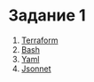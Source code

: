 # Задание 1
1. [Terraform](https://github.com/urinev/dz/blob/main/netology.tf)
2. [Bash]()
3. [Yaml]()
4. [Jsonnet]()
